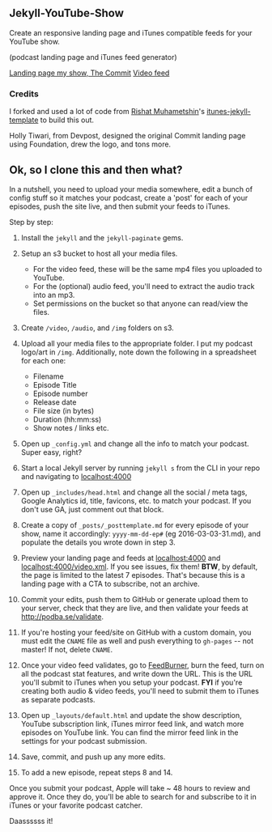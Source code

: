 ## Jekyll-YouTube-Show

Create an responsive landing page and iTunes compatible feeds for your YouTube show. 

(podcast landing page and iTunes feed generator)

[Landing page my show, The Commit](http://commit.devpost.com) [Video feed](http://commit.devpost.com/video.xml)

### Credits

I forked and used a lot of code from [Rishat Muhametshin](https://github.com/taxigy)'s [itunes-jekyll-template](https://github.com/taxigy/itunes-jekyll-template) to build this out. 

Holly Tiwari, from Devpost, designed the original Commit landing page using Foundation, drew the logo, and tons more.

## Ok, so I clone this and then what?

In a nutshell, you need to upload your media somewhere, edit a bunch of config stuff so it matches your podcast, create a 'post' for each of your episodes, push the site live, and then submit your feeds to iTunes. 

Step by step:

1. Install the `jekyll` and the `jekyll-paginate` gems.

2. Setup an s3 bucket to host all your media files. 
	- For the video feed, these will be the same mp4 files you uploaded to YouTube. 
	- For the (optional) audio feed, you'll need to extract the audio track into an mp3.
	- Set permissions on the bucket so that anyone can read/view the files.

3. Create `/video`, `/audio`, and `/img` folders on s3.

4. Upload all your media files to the appropriate folder. I put my podcast logo/art in `/img`. Additionally, note down the following in a spreadsheet for each one: 

	- Filename
	- Episode Title
	- Episode number
	- Release date
	- File size (in bytes)
	- Duration (hh:mm:ss)
	- Show notes / links etc.

5. Open up `_config.yml` and change all the info to match your podcast. Super easy, right?

6. Start a local Jekyll server by running `jekyll s` from the CLI in your repo and navigating to [localhost:4000](http://localhost:4000)

7. Open up `_includes/head.html` and change all the social / meta tags, Google Analytics id, title, favicons, etc. to match your podcast. If you don't use GA, just comment out that block.

8. Create a copy of `_posts/_posttemplate.md` for every episode of your show, name it accordingly: `yyyy-mm-dd-ep#` (eg 2016-03-03-31.md), and populate the details you wrote down in step 3.

9. Preview your landing page and feeds at [localhost:4000](localhost:4000) and [localhost:4000/video.xml](localhost:4000/video.xml). If you see issues, fix them! **BTW**, by default, the page is limited to the latest 7 episodes. That's because this is a landing page with a CTA to subscribe, not an archive. 

10. Commit your edits, push them to GitHub or generate upload them to your server, check that they are live, and then validate your feeds at http://podba.se/validate.

11. If you're hosting your feed/site on GitHub with a custom domain, you must edit the `CNAME` file as well and push everything to `gh-pages` -- not master! If not, delete `CNAME`.

12. Once your video feed validates, go to [FeedBurner](http://feedburder.com), burn the feed, turn on all the podcast stat features, and write down the URL. This is the URL you'll submit to iTunes when you setup your podcast. **FYI** if you're creating both audio & video feeds, you'll need to submit them to iTunes as separate podcasts. 

13. Open up `_layouts/default.html` and update the show description, YouTube subscription link, iTunes mirror feed link, and watch more episodes on YouTube link. You can find the mirror feed link in the settings for your podcast submission. 

14. Save, commit, and push up any more edits.

15. To add a new episode, repeat steps 8 and 14.

Once you submit your podcast, Apple will take ~ 48 hours to review and approve it. Once they do, you'll be able to search for and subscribe to it in iTunes or your favorite podcast catcher.

Daassssss it!